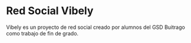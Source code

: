 # Red Social Vibely

Vibely es un proyecto de red social creado por alumnos del GSD Buitrago como trabajo de fin de grado.
